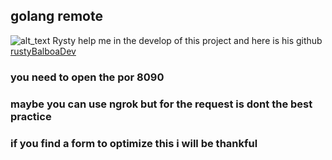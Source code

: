 ## golang remote
![alt_text](https://media.discordapp.net/attachments/757215782772932679/775560937742663690/Captura_de_Pantalla_2020-11-09_a_las_4.01.51_a.m..png?width=1508&height=943)
Rysty help me in the develop of this project and here is his github [rustyBalboaDev](https://github.com/RustyBalboadev)
<h3>you need to open the por 8090 </h3>
<h3> maybe you can use ngrok but for the request is dont the best practice </h3>
<h3>if you find a form to optimize this i will be thankful</h3>


